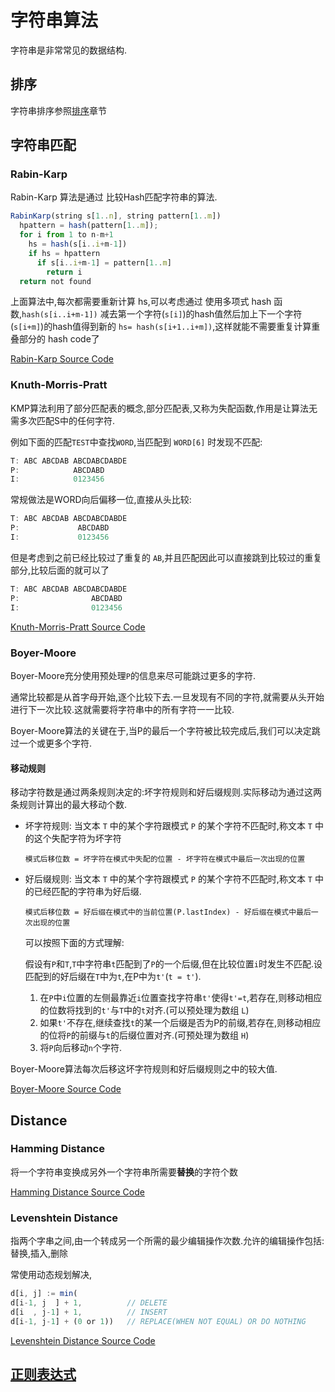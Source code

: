# 字符串算法

字符串是非常常见的数据结构.

## 排序

字符串排序参照[排序](../排序算法/README.md)章节

## 字符串匹配

### Rabin-Karp

Rabin-Karp 算法是通过 比较Hash匹配字符串的算法.

```js
RabinKarp(string s[1..n], string pattern[1..m])
  hpattern = hash(pattern[1..m]);
  for i from 1 to n-m+1
    hs = hash(s[i..i+m-1])
    if hs = hpattern
      if s[i..i+m-1] = pattern[1..m]
        return i
  return not found
```

上面算法中,每次都需要重新计算 hs,可以考虑通过 使用多项式 hash 函数,`hash(s[i..i+m-1])` 减去第一个字符(`s[i]`)的hash值然后加上下一个字符(`s[i+m]`)的hash值得到新的 `hs= hash(s[i+1..i+m])`,这样就能不需要重复计算重叠部分的 hash code了

[Rabin-Karp Source Code](../src/string/rabinKarp.js)

### Knuth-Morris-Pratt

KMP算法利用了部分匹配表的概念,部分匹配表,又称为失配函数,作用是让算法无需多次匹配S中的任何字符.

例如下面的匹配`TEST`中查找`WORD`,当匹配到 `WORD[6]` 时发现不匹配:

```js
T: ABC ABCDAB ABCDABCDABDE
P:            ABCDABD
I:            0123456
```

常规做法是WORD向后偏移一位,直接从头比较:

```js
T: ABC ABCDAB ABCDABCDABDE
P:             ABCDABD
I:             0123456
```

但是考虑到之前已经比较过了重复的 `AB`,并且匹配因此可以直接跳到比较过的重复部分,比较后面的就可以了

```js
T: ABC ABCDAB ABCDABCDABDE
P:                ABCDABD
I:                0123456
```

[Knuth-Morris-Pratt Source Code](../src/string/knuthMorrisPratt.js)

### Boyer-Moore

Boyer-Moore充分使用预处理`P`的信息来尽可能跳过更多的字符.

通常比较都是从首字母开始,逐个比较下去.一旦发现有不同的字符,就需要从头开始进行下一次比较.这就需要将字符串中的所有字符一一比较.

Boyer-Moore算法的关键在于,当P的最后一个字符被比较完成后,我们可以决定跳过一个或更多个字符.

#### 移动规则

移动字符数是通过两条规则决定的:坏字符规则和好后缀规则.实际移动为通过这两条规则计算出的最大移动个数.

* 坏字符规则: 当文本 `T` 中的某个字符跟模式 `P` 的某个字符不匹配时,称文本 `T` 中的这个失配字符为坏字符

  `模式后移位数 = 坏字符在模式中失配的位置 - 坏字符在模式中最后一次出现的位置`

* 好后缀规则: 当文本 `T` 中的某个字符跟模式 `P` 的某个字符不匹配时,称文本 `T` 中的已经匹配的字符串为好后缀.

  ```模式后移位数 = 好后缀在模式中的当前位置(P.lastIndex) - 好后缀在模式中最后一次出现的位置```

  可以按照下面的方式理解:

  假设有`P`和`T`,`T`中字符串`t`匹配到了`P`的一个后缀,但在比较位置`i`时发生不匹配.设匹配到的好后缀在`T`中为`t`,在P中为`t'`(`t = t'`).

  1. 在`P`中`i`位置的左侧最靠近`i`位置查找字符串`t'`使得`t'=t`,若存在,则移动相应的位数将找到的`t'`与`T`中的`t`对齐.(可以预处理为数组 `L`)
  2. 如果`t'`不存在,继续查找`t`的某一个后缀是否为P的前缀,若存在,则移动相应的位将`P`的前缀与`t`的后缀位置对齐.(可预处理为数组 `H`)
  3. 将`P`向后移动`n`个字符.

Boyer-Moore算法每次后移这坏字符规则和好后缀规则之中的较大值.

[Boyer-Moore Source Code](../src/string/boyerMoore.js)

## Distance

### Hamming Distance

将一个字符串变换成另外一个字符串所需要**替换**的字符个数

[Hamming Distance Source Code](../src/string/hammingDistance.js)

### Levenshtein Distance

指两个字串之间,由一个转成另一个所需的最少编辑操作次数.允许的编辑操作包括:替换,插入,删除

常使用动态规划解决,

```js
d[i, j] := min(
d[i-1, j  ] + 1,          // DELETE
d[i  , j-1] + 1,          // INSERT
d[i-1, j-1] + (0 or 1))   // REPLACE(WHEN NOT EQUAL) OR DO NOTHING
```

[Levenshtein Distance Source Code](../src/string/levenshteinDistance.js)

## [正则表达式](./RegExp.md)